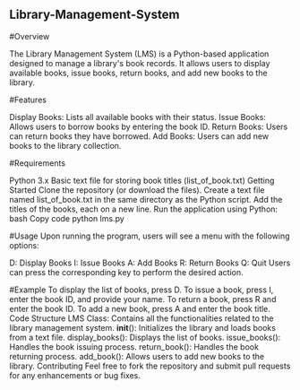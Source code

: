 ## Library-Management-System

#Overview

The Library Management System (LMS) is a Python-based application designed to manage a library's book records. It allows users to display available books, issue books, return books, and add new books to the library.

#Features

Display Books: Lists all available books with their status.
Issue Books: Allows users to borrow books by entering the book ID.
Return Books: Users can return books they have borrowed.
Add Books: Users can add new books to the library collection.

#Requirements

Python 3.x
Basic text file for storing book titles (list_of_book.txt)
Getting Started
Clone the repository (or download the files).
Create a text file named list_of_book.txt in the same directory as the Python script. Add the titles of the books, each on a new line.
Run the application using Python:
bash
Copy code
python lms.py


#Usage
Upon running the program, users will see a menu with the following options:

D: Display Books
I: Issue Books
A: Add Books
R: Return Books
Q: Quit
Users can press the corresponding key to perform the desired action.

#Example
To display the list of books, press D.
To issue a book, press I, enter the book ID, and provide your name.
To return a book, press R and enter the book ID.
To add a new book, press A and enter the book title.
Code Structure
LMS Class: Contains all the functionalities related to the library management system.
__init__(): Initializes the library and loads books from a text file.
display_books(): Displays the list of books.
issue_books(): Handles the book issuing process.
return_book(): Handles the book returning process.
add_book(): Allows users to add new books to the library.
Contributing
Feel free to fork the repository and submit pull requests for any enhancements or bug fixes.
